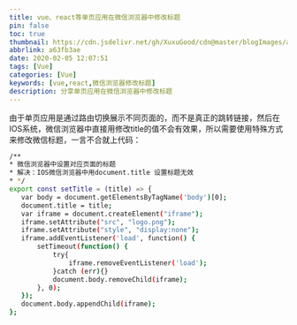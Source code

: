 ```yaml
---
title: vue、react等单页应用在微信浏览器中修改标题
pin: false
toc: true
thumbnail: https://cdn.jsdelivr.net/gh/XuxuGood/cdn@master/blogImages/article-thumbnail/vue.png
abbrlink: a63fb3ae
date: 2020-02-05 12:07:51
tags: [Vue]
categories: [Vue]
keywords: [vue,react,微信浏览器修改标题]
description: 分享单页应用在微信浏览器中修改标题
---
```


由于单页应用是通过路由切换展示不同页面的，而不是真正的跳转链接，然后在IOS系统，微信浏览器中直接用修改title的值不会有效果，所以需要使用特殊方式来修改微信标题，一言不合就上代码：

```BASH
/**
* 微信浏览器中设置对应页面的标题
* 解决：IOS微信浏览器中用document.title 设置标题无效
* */
export const setTitle = (title) => {
   var body = document.getElementsByTagName('body')[0];
   document.title = title;
   var iframe = document.createElement("iframe");
   iframe.setAttribute("src", "logo.png");
   iframe.setAttribute("style", "display:none");
   iframe.addEventListener('load', function() {
       setTimeout(function() {
           try{
               iframe.removeEventListener('load');
           }catch (err){}
           document.body.removeChild(iframe);
       }, 0);
   });
   document.body.appendChild(iframe);
};
```

